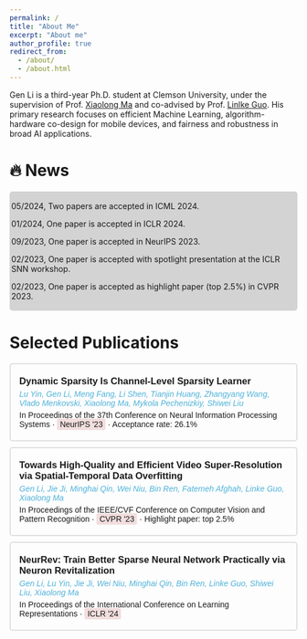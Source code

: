 ```yaml
---
permalink: /
title: "About Me"
excerpt: "About me"
author_profile: true
redirect_from: 
  - /about/
  - /about.html
---
```


Gen Li is a third-year Ph.D. student at Clemson University, under the supervision of Prof. [Xiaolong Ma](https://xiaolongma2016.com/) and co-advised by Prof. [Linlke Guo](https://cecas.clemson.edu/~linkeg/index.html). His primary research focuses on efficient Machine Learning, algorithm-hardware co-design for mobile devices, and fairness and robustness in broad AI applications.

🔥 News
======
<div style="background-color: #d3d3d3; padding: 3px; border-radius: 5px;">
  <p>05/2024, Two papers are accepted in ICML 2024.</p>
  <p>01/2024, One paper is accepted in ICLR 2024.</p>
  <p>09/2023, One paper is accepted in NeurIPS 2023.</p>
  <p>02/2023, One paper is accepted with spotlight presentation at the ICLR SNN workshop.</p>
  <p>02/2023, One paper is accepted as highlight paper (top 2.5%) in CVPR 2023.</p>
</div>

Selected Publications
======
<div style="font-family: Arial, sans-serif;">
  <style>
    .publication-card {
      padding: 15px;
      margin-bottom: 10px;
      border: 2px solid #dfdfdf;  /* Very light gray border */
      border-radius: 5px;
      transition: box-shadow 0.3s ease, border 0.3s ease;
    }
    .publication-card:hover {
      box-shadow: 0 4px 8px rgba(0, 0, 0, 0.1);
      border-color: #d0d0d0;  /* Slightly darker gray color on hover */
    }
  </style>

  <!-- First Paper -->
  <div class="publication-card">
    <h3 style="margin: 5px 0;">Dynamic Sparsity Is Channel-Level Sparsity Learner</h3>
    <p style="margin: 5px 0; color: #4fb2d9;"><i>Lu Yin, Gen Li, Meng Fang, Li Shen, Tianjin Huang, Zhangyang Wang, Vlado Menkovski, Xiaolong Ma, Mykola Pechenizkiy, Shiwei Liu</i></p>
    <p style="margin: 5px 0;">In Proceedings of the 37th Conference on Neural Information Processing Systems &middot; <span style="background-color: #f2dede; padding: 2px 5px; border-radius: 3px;">NeurIPS '23</span> &middot; Acceptance rate: 26.1%</p>
  </div>

  <!-- Second Paper -->
  <div class="publication-card">
    <h3 style="margin: 5px 0;">Towards High-Quality and Efficient Video Super-Resolution via Spatial-Temporal Data Overfitting</h3>
    <p style="margin: 5px 0; color: #4fb2d9;"><i>Gen Li, Jie Ji, Minghai Qin, Wei Niu, Bin Ren, Fatemeh Afghah, Linke Guo, Xiaolong Ma</i></p>
    <p style="margin: 5px 0;">In Proceedings of the IEEE/CVF Conference on Computer Vision and Pattern Recognition &middot; <span style="background-color: #f2dede; padding: 2px 5px; border-radius: 3px;">CVPR '23</span> &middot; Highlight paper: top 2.5%</p>
  </div>

  <!-- Third Paper -->
  <div class="publication-card">
    <h3 style="margin: 5px 0;">NeurRev: Train Better Sparse Neural Network Practically via Neuron Revitalization</h3>
    <p style="margin: 5px 0; color: #4fb2d9;"><i>Gen Li, Lu Yin, Jie Ji, Wei Niu, Minghai Qin, Bin Ren, Linke Guo, Shiwei Liu, Xiaolong Ma</i></p>
    <p style="margin: 5px 0;">In Proceedings of the International Conference on Learning Representations &middot; <span style="background-color: #f2dede; padding: 2px 5px; border-radius: 3px;">ICLR '24</span></p>
  </div>
</div>
